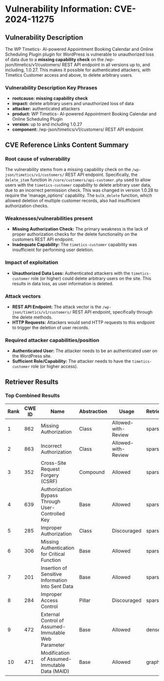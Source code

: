 # Vulnerability Information: CVE-2024-11275

## Vulnerability Description
The WP Timetics- AI-powered Appointment Booking Calendar and Online Scheduling Plugin plugin for WordPress is vulnerable to unauthorized loss of data due to a **missing capability check** on the /wp-json/timetics/v1/customers/ REST API endpoint in all versions up to, and including, 1.0.27. This makes it possible for authenticated attackers, with Timetics Customer access and above, to delete arbitrary users.

### Vulnerability Description Key Phrases
- **rootcause:** **missing capability check**
- **impact:** delete arbitrary users and unauthorized loss of data
- **attacker:** authenticated attackers
- **product:** WP Timetics- AI-powered Appointment Booking Calendar and Online Scheduling Plugin
- **version:** up to and including 1.0.27
- **component:** /wp-json/timetics/v1/customers/ REST API endpoint

## CVE Reference Links Content Summary
### Root cause of vulnerability
The vulnerability stems from a missing capability check on the `/wp-json/timetics/v1/customers/` REST API endpoint. Specifically, the `delete_item` function in `/core/customers/api-customer.php` used to allow users with the `timetics-customer` capability to delete arbitrary user data, due to an incorrect permission check. This was changed in version 1.0.28 to require the 'manage_options' capability. The `bulk_delete` function, which allowed deletion of multiple customer records, also had insufficient authorization checks.

### Weaknesses/vulnerabilities present
- **Missing Authorization Check:** The primary weakness is the lack of proper authorization checks for the delete functionality on the customers REST API endpoint.
- **Inadequate Capability:** The `timetics-customer` capability was insufficient for performing user deletion.

### Impact of exploitation
- **Unauthorized Data Loss:** Authenticated attackers with the `timetics-customer` role (or higher) could delete arbitrary users on the site. This results in data loss, as user information is deleted.

### Attack vectors
- **REST API Endpoint:** The attack vector is the `/wp-json/timetics/v1/customers/` REST API endpoint, specifically through the delete methods.
- **HTTP Requests:** Attackers would send HTTP requests to this endpoint to trigger the deletion of user records.

### Required attacker capabilities/position
- **Authenticated User:** The attacker needs to be an authenticated user on the WordPress site.
- **Sufficient Role/Capability:** The attacker needs to have the `timetics-customer` role (or higher access).

## Retriever Results

### Top Combined Results

| Rank | CWE ID | Name | Abstraction | Usage  | Retrievers | Individual Scores |
|------|--------|------|-------------|-------|------------|-------------------|
| 1 | 862 | Missing Authorization | Class | Allowed-with-Review | sparse | 0.440 |
| 2 | 863 | Incorrect Authorization | Class | Allowed-with-Review | sparse | 0.421 |
| 3 | 352 | Cross-Site Request Forgery (CSRF) | Compound | Allowed | sparse | 0.418 |
| 4 | 639 | Authorization Bypass Through User-Controlled Key | Base | Allowed | sparse | 0.394 |
| 5 | 285 | Improper Authorization | Class | Discouraged | sparse | 0.387 |
| 6 | 306 | Missing Authentication for Critical Function | Base | Allowed | sparse | 0.374 |
| 7 | 201 | Insertion of Sensitive Information Into Sent Data | Base | Allowed | sparse | 0.367 |
| 8 | 284 | Improper Access Control | Pillar | Discouraged | sparse | 0.360 |
| 9 | 472 | External Control of Assumed-Immutable Web Parameter | Base | Allowed | dense | 0.474 |
| 10 | 471 | Modification of Assumed-Immutable Data (MAID) | Base | Allowed | graph | 0.003 |

